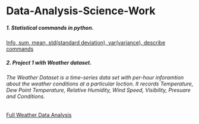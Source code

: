 # Data-Analysis-Science-Work
##### 1. Statistical commands in python.
[Info, sum, mean, std(standard deviation), var(variance), describe commands](https://github.com/NataliaMak20/Data-Analysis-Science-Work/tree/main/statistical%20analysis)
##### 2. Project 1 with Weather dataset. 
###### The Weather Dataset is a time-series data set with per-hour inforamtion about the weather conditions at a particular loction. It records Temperature, Dew Point Temperature, Relative Humidity, Wind Speed, Visibility, Presuare and Conditions.
[Full Weather Data Analysis](https://github.com/NataliaMak20/Data-Analysis-Science-Work/blob/main/Weather%20Data%20Analysis/Weather%20Data%20Analysis.ipynb)
